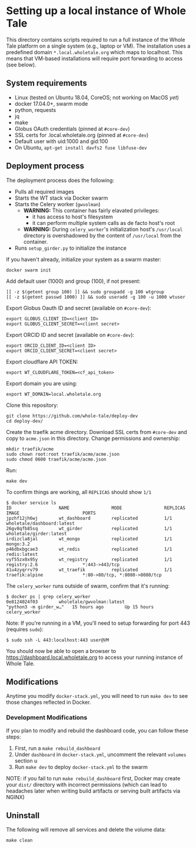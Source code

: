 Setting up a local instance of Whole Tale
=========================================

This directory contains scripts required to run a full instance of the Whole Tale platform  on a single system (e.g., laptop or VM). The installation uses a predefined domain `*.local.wholetale.org` which maps to localhost. This means that VM-based installations will require port forwarding to access (see below).


System requirements
-------------------
 * Linux (tested on Ubuntu 18.04, CoreOS; not working on MacOS _yet_)
 * docker 17.04.0+, swarm mode
 * python, requests
 * jq
 * make
 * Globus OAuth credentials (pinned at `#core-dev`)
 * SSL certs for .local.wholetale.org (pinned at `#core-dev`)
 * Default user with uid:1000 and gid:100
 * On Ubuntu, `apt-get install davfs2 fuse libfuse-dev`
  
 
Deployment process
------------------
The deployment process does the following:
* Pulls all required images
* Starts the WT stack via Docker swarm
* Starts the Celery worker (`gwvolman`)
    * **WARNING:** This container has fairly elavated privileges:
        *  it has access to host's filesystem
        *  it can perform multiple system calls as de facto host's root
    * **WARNING:** During `celery_worker`'s initialization host's `/usr/local` directory is overshadowed by the content of `/usr/local` from the container. 
* Runs `setup_girder.py` to initialize the instance

If you haven't already, initialize your system as a swarm master:
```
docker swarm init
```

Add default user (1000) and group (100), if not present:
```
[[ -z $(getent group 100) ]] && sudo groupadd -g 100 wtgroup
[[ -z $(getent passwd 1000) ]] && sudo useradd -g 100 -u 1000 wtuser
```

Export Globus Oauth ID and secret (available on `#core-dev`):
```
export GLOBUS_CLIENT_ID=<client ID>
export GLOBUS_CLIENT_SECRET=<client secret>
```

Export ORCID ID and secret (available on `#core-dev`):
```
export ORCID_CLIENT_ID=<client ID>
export ORCID_CLIENT_SECRET=<client secret>
```

Export cloudflare API TOKEN:
```
export WT_CLOUDFLARE_TOKEN=<cf_api_token>
```

Export domain you are using:
```
export WT_DOMAIN=local.wholetale.org
```

Clone this repository:

```
git clone https://github.com/whole-tale/deploy-dev
cd deploy-dev/
```

Create the traefik acme directory. Download SSL certs from `#core-dev` and copy to  `acme.json` in this directory. Change permissions and ownership:
```
mkdir traefik/acme
sudo chown root:root traefik/acme/acme.json
sudo chmod 0600 traefik/acme/acme.json
```


Run:
```
make dev
```

To confirm things are working, all `REPLICAS` should show `1/1`
```
$ docker service ls
ID                  NAME                MODE                REPLICAS            IMAGE                        PORTS
jpzhf12jh6wj        wt_dashboard        replicated          1/1                 wholetale/dashboard:latest
26gv8qfb85sq        wt_girder           replicated          1/1                 wholetale/girder:latest
irdizcla8jal        wt_mongo            replicated          1/1                 mongo:3.2
p46dbxbgcae3        wt_redis            replicated          1/1                 redis:latest
vyf55zx0x95y        wt_registry         replicated          1/1                 registry:2.6                 *:443->443/tcp
41u4zyqrrv79        wt_traefik          replicated          1/1                 traefik:alpine               *:80->80/tcp, *:8080->8080/tcp
```

The `celery_worker` runs outside of swarm, confirm that it's running:
```
$ docker ps | grep celery_worker
0e8124024f03        wholetale/gwvolman:latest                                "python3 -m girder_w…"   15 hours ago        Up 15 hours                             celery_worker
```

Note: If you're running in a VM, you'll need to setup  forwarding for port 443 (requires `sudo`):
```
$ sudo ssh -L 443:localhost:443 user@VM
```

You should now be able to open a browser to https://dashboard.local.wholetale.org to access your running instance of Whole Tale.

Modifications
---------
Anytime you modify `docker-stack.yml`, you will need to run `make dev` to see those changes reflected in Docker.

### Development Modifications
If you plan to modify and rebuild the dashboard code, you can follow these steps:
1. First, run a `make rebuild_dashboard`
2. Under `dashboard` in `docker-stack.yml`, uncomment the relevant `volumes` section u
3. Run `make dev` to deploy `docker-stack.yml` to the swarm

NOTE: if you fail to run `make rebuild_dashboard` first, Docker may create your `dist/` directory with incorrect permissions (which can lead to headaches later when writing build artifacts or serving built artifacts via NGINX)

Uninstall
---------

The following will remove all services and delete the volume data:

```
make clean
```
